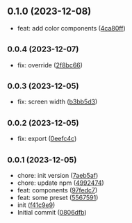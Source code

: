 ## 0.1.0 (2023-12-08)

* feat: add color components ([4ca80ff](https://github.com/rosmarinus-project/common-tailwindcss/commit/4ca80ff))



## <small>0.0.4 (2023-12-07)</small>

* fix: override ([2f8bc66](https://github.com/rosmarinus-project/common-tailwindcss/commit/2f8bc66))



## <small>0.0.3 (2023-12-05)</small>

* fix: screen width ([b3bb5d3](https://github.com/rosmarinus-project/common-tailwindcss/commit/b3bb5d3))



## <small>0.0.2 (2023-12-05)</small>

* fix: export ([0eefc4c](https://github.com/rosmarinus-project/common-tailwindcss/commit/0eefc4c))



## <small>0.0.1 (2023-12-05)</small>

* chore: init version ([7aeb5af](https://github.com/rosmarinus-project/common-tailwindcss/commit/7aeb5af))
* chore: update npm ([4992474](https://github.com/rosmarinus-project/common-tailwindcss/commit/4992474))
* feat: components ([97fedc7](https://github.com/rosmarinus-project/common-tailwindcss/commit/97fedc7))
* feat: some preset ([5567591](https://github.com/rosmarinus-project/common-tailwindcss/commit/5567591))
* init ([f41c9e9](https://github.com/rosmarinus-project/common-tailwindcss/commit/f41c9e9))
* Initial commit ([0806dfb](https://github.com/rosmarinus-project/common-tailwindcss/commit/0806dfb))



